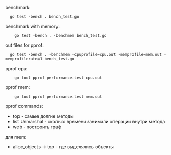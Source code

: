 benchmark:
```shell
  go test -bench . bench_test.go
```

benchmark with memory:
```shell
    go test -bench . -benchmem bench_test.go
```

out files for pprof:
```shell
  go test -bench . -benchmem -cpuprofile=cpu.out -memprofile=mem.out -memprofilerate=1 bench_test.go
```

pprof cpu:
```shell
    go tool pprof performance.test cpu.out
```

pprof mem:
```shell
    go tool pprof performance.test mem.out
```

pprof commands:
- top - самые долгие методы
- list Unmarshal - сколько времени занимали операции внутри метода
- web - построить граф

для mem:
- alloc_objects -> top - где выделялись объекты
